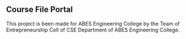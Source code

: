 ## Course File Portal


This project is been made for ABES Engineering College by the Team of Entrepreneurship Cell of CSE Department of ABES Engineering College.



